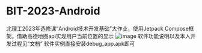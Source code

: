 # BIT-2023-Android
北理工2023年选修课“Android技术开发基础”大作业，使用Jetpack Compose框架。借助高德地图api实现用户当前位置的显示
![image](https://github.com/zyx1025/BIT-2023-Android/assets/109834311/1e07c3b2-564f-41cd-b67e-9b121e565bc6)
软件功能说明以及本人开发过程见“文档”
软件实例直接安装debug_app.apk即可
